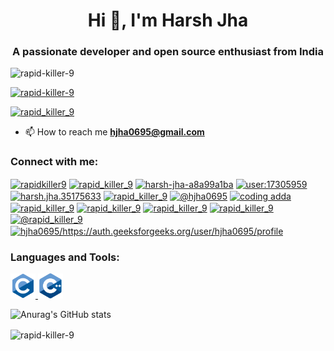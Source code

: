 <h1 align="center">Hi 👋, I'm Harsh Jha</h1>
<h3 align="center">A passionate developer and open source enthusiast from India</h3>

<p align="left"> <img src="https://komarev.com/ghpvc/?username=rapid-killer-9&label=Profile%20views&color=0e75b6&style=flat" alt="rapid-killer-9" /> </p>

<p align="left"> <a href="https://github.com/ryo-ma/github-profile-trophy"><img src="https://github-profile-trophy.vercel.app/?username=rapid-killer-9&theme=radical" alt="rapid-killer-9" /></a> </p>

<p align="left"> <a href="https://twitter.com/rapid_killer_9" target="blank"><img src="https://img.shields.io/twitter/follow/rapid_killer_9?logo=twitter&style=for-the-badge" alt="rapid_killer_9" /></a> </p>

- 📫 How to reach me **hjha0695@gmail.com**

<h3 align="left">Connect with me:</h3>
<p align="left">
<a href="https://dev.to/rapidkiller9" target="blank"><img align="center" src="https://cdn.jsdelivr.net/npm/simple-icons@3.0.1/icons/dev-dot-to.svg" alt="rapidkiller9" height="30" width="40" /></a>
<a href="https://twitter.com/rapid_killer_9" target="blank"><img align="center" src="https://raw.githubusercontent.com/rahuldkjain/github-profile-readme-generator/master/src/images/icons/Social/twitter.svg" alt="rapid_killer_9" height="30" width="40" /></a>
<a href="https://linkedin.com/in/harsh-jha-a8a99a1ba" target="blank"><img align="center" src="https://raw.githubusercontent.com/rahuldkjain/github-profile-readme-generator/master/src/images/icons/Social/linked-in-alt.svg" alt="harsh-jha-a8a99a1ba" height="30" width="40" /></a>
<a href="https://stackoverflow.com/users/17305959/harsh-jha" target="blank"><img align="center" src="https://raw.githubusercontent.com/rahuldkjain/github-profile-readme-generator/master/src/images/icons/Social/stack-overflow.svg" alt="user:17305959" height="30" width="40" /></a>
<a href="https://fb.com/harsh.jha.35175633" target="blank"><img align="center" src="https://raw.githubusercontent.com/rahuldkjain/github-profile-readme-generator/master/src/images/icons/Social/facebook.svg" alt="harsh.jha.35175633" height="30" width="40" /></a>
<a href="https://instagram.com/rapid_killer_9" target="blank"><img align="center" src="https://raw.githubusercontent.com/rahuldkjain/github-profile-readme-generator/master/src/images/icons/Social/instagram.svg" alt="rapid_killer_9" height="30" width="40" /></a>
<a href="https://medium.com/@hjha0695" target="blank"><img align="center" src="https://raw.githubusercontent.com/rahuldkjain/github-profile-readme-generator/master/src/images/icons/Social/medium.svg" alt="@hjha0695" height="30" width="40" /></a>
<a href="https://www.youtube.com/channel/UCOaSFjjOurVZNlDx0EIOOxg" target="blank"><img align="center" src="https://raw.githubusercontent.com/rahuldkjain/github-profile-readme-generator/master/src/images/icons/Social/youtube.svg" alt="coding adda" height="30" width="40" /></a>
<a href="https://www.codechef.com/users/rapid_killer_9" target="blank"><img align="center" src="https://cdn.jsdelivr.net/npm/simple-icons@3.1.0/icons/codechef.svg" alt="rapid_killer_9" height="30" width="40" /></a>
<a href="https://www.hackerrank.com/rapid_killer_9" target="blank"><img align="center" src="https://raw.githubusercontent.com/rahuldkjain/github-profile-readme-generator/master/src/images/icons/Social/hackerrank.svg" alt="rapid_killer_9" height="30" width="40" /></a>
<a href="https://codeforces.com/profile/rapid_killer_9" target="blank"><img align="center" src="https://cdn.jsdelivr.net/npm/simple-icons@3.0.1/icons/codeforces.svg" alt="rapid_killer_9" height="30" width="40" /></a>
<a href="https://www.leetcode.com/rapid_killer_9" target="blank"><img align="center" src="https://raw.githubusercontent.com/rahuldkjain/github-profile-readme-generator/master/src/images/icons/Social/leet-code.svg" alt="rapid_killer_9" height="30" width="40" /></a>
<a href="https://www.hackerearth.com/@rapid_killer_9" target="blank"><img align="center" src="https://raw.githubusercontent.com/rahuldkjain/github-profile-readme-generator/master/src/images/icons/Social/hackerearth.svg" alt="@rapid_killer_9" height="30" width="40" /></a>
<a href="https://auth.geeksforgeeks.org/user/hjha0695/https://auth.geeksforgeeks.org/user/hjha0695/profile" target="blank"><img align="center" src="https://raw.githubusercontent.com/rahuldkjain/github-profile-readme-generator/master/src/images/icons/Social/geeks-for-geeks.svg" alt="hjha0695/https://auth.geeksforgeeks.org/user/hjha0695/profile" height="30" width="40" /></a>
</p>

<h3 align="left">Languages and Tools:</h3>
<p align="left"> <a href="https://www.cprogramming.com/" target="_blank"> <img src="https://raw.githubusercontent.com/devicons/devicon/master/icons/c/c-original.svg" alt="c" width="40" height="40"/> </a> <a href="https://www.w3schools.com/cpp/" target="_blank"> <img src="https://raw.githubusercontent.com/devicons/devicon/master/icons/cplusplus/cplusplus-original.svg" alt="cplusplus" width="40" height="40"/> </a> </p>

![Anurag's GitHub stats](https://github-readme-stats.vercel.app/api?username=rapid-killer-9&show_icons=true&theme=radical)

<p><img align="center" src="https://github-readme-streak-stats.herokuapp.com/?user=rapid-killer-9&theme=radical" alt="rapid-killer-9" /></p>
